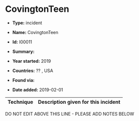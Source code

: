 # CovingtonTeen

* **Type:** incident

* **Name:** CovingtonTeen

* **Id:** I00011

* **Summary:** 

* **Year started:** 2019

* **Countries:** ?? , USA

* **Found via:** 

* **Date added:** 2019-02-01
 

| Technique | Description given for this incident |
| --------- | ------------------------- |


DO NOT EDIT ABOVE THIS LINE - PLEASE ADD NOTES BELOW